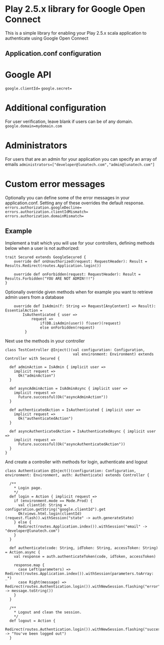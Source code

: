 Play 2.5.x library for Google Open Connect
==========================================

This is a simple library for enabling your Play 2.5.x scala application to authenticate using Google Open Connect

Application.conf configuration
------------------------------

# Google API
`google.clientId=`
`google.secret=`

# Additional configuration
For user verification, leave blank if users can be of any domain.  
`google.domain=mydomain.com`

# Administrators
For users that are an admin for your application you can specify an array of emails
`administrators=["developer@lunatech.com","admin@lunatech.com"]`

# Custom error messages
Optionally you can define some of the error messages in your application.conf. Setting any of these overrides the default response.  
`errors.authorization.googleDecline=`
`errors.authorization.clientIdMismatch=`
`errors.authorization.domainMismatch=`

Example
-------
Implement a trait which you will use for your controllers, defining methods below when a user is not authorized:
```
trait Secured extends GoogleSecured {
    override def onUnauthorized(request: RequestHeader): Result = Results.Redirect(routes.Application.login())
   
    override def onForbidden(request: RequestHeader): Result = Results.Forbidden("YOU ARE NOT ADMIN!!!")
}
```

Optionally override given methods when for example you want to retrieve admin users from a database
```
    override def IsAdmin(f: String => Request[AnyContent] => Result): EssentialAction =
        IsAuthenticated { user =>
            request =>
                if(DB.isAdmin(user)) f(user)(request)
                else onForbidden(request)
         }
```

Next use the methods in your controller
```
class TestController @Inject()(val configuration: Configuration,
                               val environment: Environment) extends Controller with Secured {

  def adminAction = IsAdmin { implicit user =>
    implicit request =>
      Ok("adminAction")
  }

  def asyncAdminAction = IsAdminAsync { implicit user =>
    implicit request =>
      Future.successful(Ok("asyncAdminAction"))
  }

  def authenticatedAction = IsAuthenticated { implicit user =>
    implicit request =>
      Ok("authenticatedAction")
  }

  def asyncAuthenticatedAction = IsAuthenticatedAsync { implicit user =>
    implicit request =>
      Future.successful(Ok("asyncAuthenticatedAction"))
  }
}
```

And create a controller with methods for login, authenticate and logout
```
class Authentication @Inject()(configuration: Configuration, environment: Environment, auth: Authenticate) extends Controller {

  /**
    * Login page.
    */
  def login = Action { implicit request =>
    if (environment.mode == Mode.Prod) {
      val clientId: String = configuration.getString("google.clientId").get
      Ok(views.html.login(clientId)(request.flash)).withSession("state" -> auth.generateState)
    } else {
      Redirect(routes.Application.index()).withSession("email" -> "developer@lunatech.com")
    }
  }

  def authenticate(code: String, idToken: String, accessToken: String) = Action.async {
    val response = auth.authenticateToken(code, idToken, accessToken)

    response.map {
      case Left(parameters) => Redirect(routes.Application.index()).withSession(parameters.toArray: _*)
      case Right(message) => Redirect(routes.Authentication.login()).withNewSession.flashing("error" -> message.toString())
    }
  }

  /**
    * Logout and clean the session.
    */
  def logout = Action {
    Redirect(routes.Authentication.login()).withNewSession.flashing("success" -> "You've been logged out")
  }
```